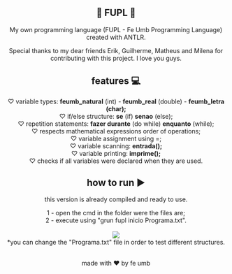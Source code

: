 <h2 align="center"> 💖 FUPL 💖 </h2>
<p align="center"> My own programming language (FUPL - Fe Umb Programming Language) created with ANTLR. </p>
<p align="center"> Special thanks to my dear friends Erik, Guilherme, Matheus and Milena for contributing with this project. I love you guys. </p>
<h2 align="center"> features 💻 </h2>
<div align="center">
♡ variable types: <b>feumb_natural</b> (int) - <b>feumb_real</b> (double) - <b>feumb_letra (char);</b> <br>
♡ if/else structure: <b>se</b> (if) <b>senao</b> (else); <br>
♡ repetition statements: <b>fazer durante</b> (do while) <b>enquanto</b> (while); <br>
♡ respects mathematical expressions order of operations; <br>
♡ variable assignment using =; <br>
♡ variable scanning: <b>entrada();</b> <br>
♡ variable printing: <b>imprime();</b> <br>
♡ checks if all variables were declared when they are used.
</div>
<h2 align="center"> how to run ▶️ </h2>
<div align="center">
<p align="center"> this version is already compiled and ready to use. </p>
1 - open the cmd in the folder were the files are; <br>
2 - execute using "grun fupl inicio Programa.txt". <br> <br>
<img src="https://user-images.githubusercontent.com/31020871/160246150-27e39304-e219-499e-9d27-33ccbad1175b.jpg" /> <br>
*you can change the "Programa.txt" file in order to test different structures. <br><br>
<p> made with ♥ by fe umb </p>
</div>
